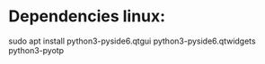 # Dependencies linux:

sudo apt install python3-pyside6.qtgui python3-pyside6.qtwidgets python3-pyotp
